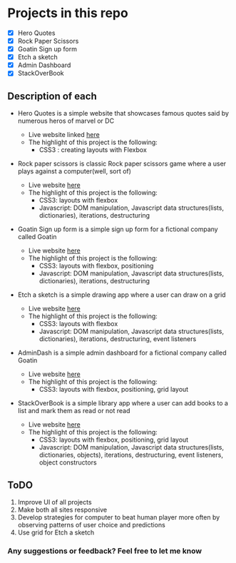 # Projects in this repo

- [x] Hero Quotes
- [x] Rock Paper Scissors
- [x] Goatin Sign up form
- [x] Etch a sketch
- [x] Admin Dashboard
- [x] StackOverBook

## Description of each

- Hero Quotes is a simple website that showcases famous quotes said by numerous heros of marvel or DC
    - Live website linked [here](https://hero505.netlify.app/)
    - The highlight of this project is the following:
        - CSS3 : creating layouts with Flexbox

- Rock paper scissors is classic Rock paper scissors game where a user plays against a computer(well, sort of)
    - Live website [here](https://rock-paper505.netlify.app/)
    - The highlight of this project is the following:
        - CSS3: layouts with flexbox
        - Javascript: DOM manipulation, Javascript data structures(lists, dictionaries), iterations, destructuring

- Goatin Sign up form is a simple sign up form for a fictional company called Goatin
    - Live website [here](https://goatin505.netlify.app/)
    - The highlight of this project is the following:
        - CSS3: layouts with flexbox, positioning
        - Javascript: DOM manipulation, Javascript data structures(lists, dictionaries), iterations, destructuring

- Etch a sketch is a simple drawing app where a user can draw on a grid
    - Live website [here](https://etch-a-sketch505.netlify.app/)
    - The highlight of this project is the following:
        - CSS3: layouts with flexbox
        - Javascript: DOM manipulation, Javascript data structures(lists, dictionaries), iterations, destructuring, event listeners

- AdminDash is a simple admin dashboard for a fictional company called Goatin
    - Live website [here](https://dash505.netlify.app/)
    - The highlight of this project is the following:
        - CSS3: layouts with flexbox, positioning, grid layout

- StackOverBook is a simple library app where a user can add books to a list and mark them as read or not read
    - Live website [here](https://lib505.netlify.app/)
    - The highlight of this project is the following:
        - CSS3: layouts with flexbox, positioning, grid layout
        - Javascript: DOM manipulation, Javascript data structures(lists, dictionaries, objects), iterations, destructuring, event listeners, object constructors

## ToDO

1. Improve UI of all projects
2. Make both all sites responsive
3. Develop strategies for computer to beat human player more often by observing patterns of user choice and predictions
4. Use grid for Etch a sketch

### Any suggestions or feedback? Feel free to let me know